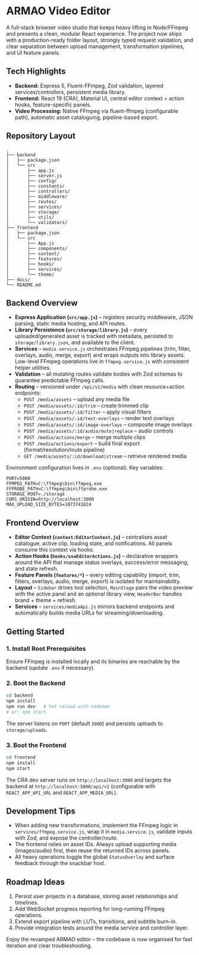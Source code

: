 # ARMAO Video Editor

A full-stack browser video studio that keeps heavy lifting in Node/FFmpeg and presents a clean, modular React experience. The project now ships with a production-ready folder layout, strongly typed request validation, and clear separation between upload management, transformation pipelines, and UI feature panels.

## Tech Highlights
- **Backend:** Express 5, Fluent-FFmpeg, Zod validation, layered services/controllers, persistent media library.
- **Frontend:** React 19 (CRA), Material UI, central editor context + action hooks, feature-specific panels.
- **Video Processing:** Native FFmpeg via fluent-ffmpeg (configurable path), automatic asset cataloguing, pipeline-based export.

## Repository Layout
```
.
├── backend
│   ├── package.json
│   └── src
│       ├── app.js
│       ├── server.js
│       ├── config/
│       ├── constants/
│       ├── controllers/
│       ├── middleware/
│       ├── routes/
│       ├── services/
│       ├── storage/
│       ├── utils/
│       └── validators/
├── frontend
│   ├── package.json
│   └── src
│       ├── App.js
│       ├── components/
│       ├── context/
│       ├── features/
│       ├── hooks/
│       ├── services/
│       └── theme/
├── docs/
└── README.md
```

## Backend Overview
- **Express Application (`src/app.js`)** – registers security middleware, JSON parsing, static media hosting, and API routes.
- **Library Persistence (`src/storage/library.js`)** – every uploaded/generated asset is tracked with metadata, persisted to `storage/library.json`, and available to the client.
- **Services** – `media.service.js` orchestrates FFmpeg pipelines (trim, filter, overlays, audio, merge, export) and wraps outputs into library assets. Low-level FFmpeg operations live in `ffmpeg.service.js` with consistent helper utilities.
- **Validation** – all mutating routes validate bodies with Zod schemas to guarantee predictable FFmpeg calls.
- **Routing** – versioned under `/api/v1/media` with clean resource+action endpoints:
  - `POST /media/assets` – upload any media file
  - `POST /media/assets/:id/trim` – create trimmed clip
  - `POST /media/assets/:id/filter` – apply visual filters
  - `POST /media/assets/:id/text-overlays` – render text overlays
  - `POST /media/assets/:id/image-overlays` – composite image overlays
  - `POST /media/assets/:id/audio/mute|replace` – audio controls
  - `POST /media/actions/merge` – merge multiple clips
  - `POST /media/actions/export` – build final export (format/resolution/mute pipeline)
  - `GET /media/assets/:id/download|stream` – retrieve rendered media

Environment configuration lives in `.env` (optional). Key variables:
```
PORT=5000
FFMPEG_PATH=C:\ffmpeg\bin\ffmpeg.exe
FFPROBE_PATH=C:\ffmpeg\bin\ffprobe.exe
STORAGE_ROOT=./storage
CORS_ORIGIN=http://localhost:3000
MAX_UPLOAD_SIZE_BYTES=1073741824
```

## Frontend Overview
- **Editor Context (`context/EditorContext.js`)** – centralises asset catalogue, active clip, loading state, and notifications. All panels consume this context via hooks.
- **Action Hooks (`hooks/useEditorActions.js`)** – declarative wrappers around the API that manage status overlays, success/error messaging, and state refresh.
- **Feature Panels (`features/*`)** – every editing capability (import, trim, filters, overlays, audio, merge, export) is isolated for maintainability.
- **Layout** – `Sidebar` drives tool selection, `MainStage` pairs the video preview with the active panel and an optional library view, `HeaderBar` handles brand + theme + refresh.
- **Services** – `services/mediaApi.js` mirrors backend endpoints and automatically builds media URLs for streaming/downloading.

## Getting Started
### 1. Install Root Prerequisites
Ensure FFmpeg is installed locally and its binaries are reachable by the backend (update `.env` if necessary).

### 2. Boot the Backend
```bash
cd backend
npm install
npm run dev   # hot reload with nodemon
# or: npm start
```
The server listens on `PORT` (default `5000`) and persists uploads to `storage/uploads`.

### 3. Boot the Frontend
```bash
cd frontend
npm install
npm start
```
The CRA dev server runs on `http://localhost:3000` and targets the backend at `http://localhost:5000/api/v1` (configurable with `REACT_APP_API_URL` and `REACT_APP_MEDIA_URL`).

## Development Tips
- When adding new transformations, implement the FFmpeg logic in `services/ffmpeg.service.js`, wrap it in `media.service.js`, validate inputs with Zod, and expose the controller/route.
- The frontend relies on asset IDs. Always upload supporting media (images/audio) first, then reuse the returned IDs across panels.
- All heavy operations toggle the global `StatusOverlay` and surface feedback through the snackbar host.

## Roadmap Ideas
1. Persist user projects in a database, storing asset relationships and timelines.
2. Add WebSocket progress reporting for long-running FFmpeg operations.
3. Extend export pipeline with LUTs, transitions, and subtitle burn-in.
4. Provide integration tests around the media service and controller layer.

Enjoy the revamped ARMAO editor – the codebase is now organised for fast iteration and clear troubleshooting.
